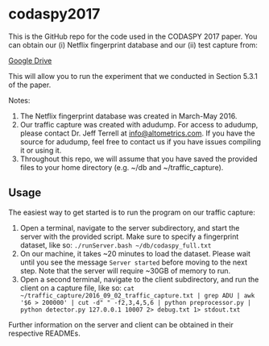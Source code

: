 # codaspy2017
This is the GitHub repo for the code used in the CODASPY 2017 paper. You can obtain our (i) Netflix fingerprint database and our (ii) test capture from:

[Google Drive](https://drive.google.com/drive/folders/0B3cMrOhPT_6zOUNYNUdEN0ZFXzA?resourcekey=0-uh6TIA_pwOrRz9HlvEht9g&usp=sharing)

This will allow you to run the experiment that we conducted in Section 5.3.1 of the paper.

Notes:

1. The Netflix fingerprint database was created in March-May 2016.
2. Our traffic capture was created with adudump. For access to adudump, please contact Dr. Jeff Terrell at info@altometrics.com. If you have the source for adudump, feel free to contact us if you have issues compiling it or using it.
3. Throughout this repo, we will assume that you have saved the provided files to your home directory (e.g. ~/db and ~/traffic_capture).

## Usage

The easiest way to get started is to run the program on our traffic capture:

1. Open a terminal, navigate to the server subdirectory, and start the server with the provided script. Make sure to specify a fingerprint dataset, like so: `./runServer.bash ~/db/codaspy_full.txt`
2. On our machine, it takes ~20 minutes to load the dataset. Please wait until you see the message `Server started` before moving to the next step. Note that the server will require ~30GB of memory to run.
3. Open a second terminal, navigate to the client subdirectory, and run the client on a capture file, like so: `cat ~/traffic_capture/2016_09_02_traffic_capture.txt | grep ADU | awk '$6 > 200000' | cut -d" " -f2,3,4,5,6 | python preprocessor.py | python detector.py 127.0.0.1 10007 2> debug.txt 1> stdout.txt`

Further information on the server and client can be obtained in their respective READMEs.
